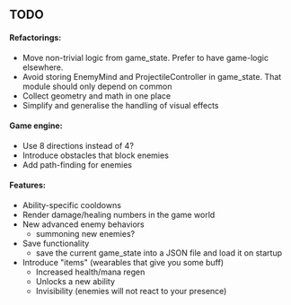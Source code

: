 ## TODO

#### Refactorings:
* Move non-trivial logic from game_state. Prefer to have game-logic elsewhere.
* Avoid storing EnemyMind and ProjectileController in game_state. That module should only depend on common
* Collect geometry and math in one place
* Simplify and generalise the handling of visual effects

#### Game engine:
* Use 8 directions instead of 4?
* Introduce obstacles that block enemies
* Add path-finding for enemies

#### Features:
* Ability-specific cooldowns
* Render damage/healing numbers in the game world
* New advanced enemy behaviors
    * summoning new enemies?
* Save functionality
    * save the current game_state into a JSON file and load it on startup
* Introduce "items" (wearables that give you some buff)
    * Increased health/mana regen
    * Unlocks a new ability
    * Invisibility (enemies will not react to your presence)
